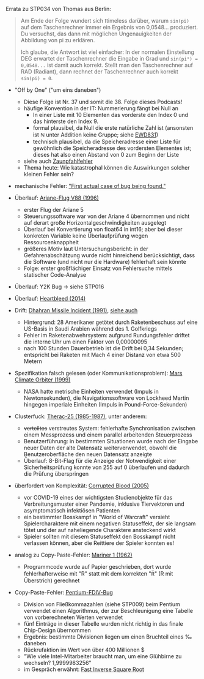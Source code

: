 Errata zu STP034 von Thomas aus Berlin:

> Am Ende der Folge wundert sich ttimeless darüber, warum `sin(pi)` auf dem Taschenrechner immer ein Ergebnis von 0,0548... produziert. Du versuchst, das dann mit möglichen Ungenauigkeiten der Abbildung von pi zu erklären.
>
> Ich glaube, die Antwort ist viel einfacher: In der normalen Einstellung DEG erwartet der Taschenrechner die Eingabe in Grad und `sin(pi°) = 0,0548...` ist damit auch korrekt. Stellt man den Taschenrechner auf RAD (Radiant), dann rechnet der Taschenrechner auch korrekt `sin(pi) = 0`.

- "Off by One" ("um eins daneben")
    - Diese Folge ist Nr. 37 und somit die 38. Folge dieses Podcasts!
    - häufige Konvention in der IT: Nummerierung fängt bei Null an
        - In einer Liste mit 10 Elementen das vorderste den Index 0 und das hinterste den Index 9.
        - formal plausibel, da Null die erste natürliche Zahl ist (ansonsten ist ℕ unter Addition keine Gruppe; siehe [EWD831](https://www.cs.utexas.edu/users/EWD/transcriptions/EWD08xx/EWD831.html))
        - technisch plausibel, da die Speicheradresse einer Liste für gewöhnlich die Speicheradresse des vordersten Elementes ist; dieses hat also einen Abstand von 0 zum Beginn der Liste
    - siehe auch [Zaunpfahlfehler](https://de.wikipedia.org/w/index.php?title=Zaunpfahlfehler&oldid=228434264)
    - Thema heute: Wie katastrophal können die Auswirkungen solcher kleinen Fehler sein?

- mechanische Fehler: ["First actual case of bug being found."](https://commons.wikimedia.org/w/index.php?title=File:First_Computer_Bug,_1945.jpg&oldid=682909364)

- Überlauf: [Ariane-Flug V88 (1996)](https://de.wikipedia.org/w/index.php?title=Ariane_V88&oldid=222991385)
    - erster Flug der Ariane 5
    - Steuerungssoftware war von der Ariane 4 übernommen und nicht auf derart große Horizontalgeschwindigkeiten ausgelegt
    - Überlauf bei Konvertierung von float64 in int16; aber bei dieser konkreten Variable keine Überlaufprüfung wegen Ressourcenknappheit
    - größeres Motiv laut Untersuchungsbericht: in der Gefahrenabschätzung wurde nicht hinreichend berücksichtigt, dass die Software (und nicht nur die Hardware) fehlerhaft sein könnte
    - Folge: erster großflächiger Einsatz von Fehlersuche mittels statischer Code-Analyse

- Überlauf: Y2K Bug -> siehe STP016

- Überlauf: [Heartbleed (2014)](https://de.wikipedia.org/w/index.php?title=Heartbleed&oldid=229430945)

- Drift: [Dhahran Missile Incident (1991)](https://www-users.cse.umn.edu/~arnold/disasters/Patriot-dharan-skeel-siam.pdf), [siehe auch](https://www.gao.gov/assets/imtec-92-26.pdf)
    - Hintergrund: 28 Amerikaner getötet durch Raketenbeschuss auf eine US-Basis in Saudi Arabien während des 1. Golfkriegs
    - Fehler im Raketenabwehrsystem: aufgrund Rundungsfehler driftet die interne Uhr um einen Faktor von 0,00000095
    - nach 100 Stunden Dauerbetrieb ist die Drift bei 0,34 Sekunden; entspricht bei Raketen mit Mach 4 einer Distanz von etwa 500 Metern

- Spezifikation falsch gelesen (oder Kommunikationsproblem): [Mars Climate Orbiter (1999)](https://de.wikipedia.org/w/index.php?title=Mars_Climate_Orbiter&oldid=230063104)
    - NASA hatte metrische Einheiten verwendet (Impuls in Newtonsekunden), die Navigationssoftware von Lockheed Martin hingegen imperiale Einheiten (Impuls in Pound-Force-Sekunden)

- Clusterfuck: [Therac-25 (1985-1987)](https://de.wikipedia.org/w/index.php?title=Therac-25&oldid=222407363), unter anderem:
    - ~~verteiltes~~ verstreutes System: fehlerhafte Synchronisation zwischen einem Messprozess und einem parallel arbeitenden Steuerprozess
    - Benutzerführung: in bestimmten Situationen wurde nach der Eingabe neuer Daten der alte Datensatz weiterverwendet, obwohl die Benutzeroberfläche den neuen Datensatz anzeigte
    - Überlauf: 8-Bit-Flag für die Anzeige der Notwendigkeit einer Sicherheitsprüfung konnte von 255 auf 0 überlaufen und dadurch die Prüfung überspringen

- überfordert von Komplexität: [Corrupted Blood (2005)](https://en.wikipedia.org/w/index.php?title=Corrupted_Blood_incident&oldid=1140307355)
    - vor COVID-19 eines der wichtigsten Studienobjekte für das Verbreitungsmuster einer Pandemie, inklusive Tiervektoren und asymptomatisch infektiösen Patienten
    - ein bestimmter Bosskampf in "World of Warcraft" versieht Spielercharaktere mit einem negativen Statuseffekt, der sie langsam tötet und der auf naheliegende Charaktere ansteckend wirkt
    - Spieler sollten mit diesem Statuseffekt den Bosskampf nicht verlassen können, aber die  Reittiere der Spieler konnten es!

- analog zu Copy-Paste-Fehler: [Mariner 1 (1962)](https://en.wikipedia.org/w/index.php?title=Mariner_1&oldid=1136631227)
    - Programmcode wurde auf Papier geschrieben, dort wurde fehlerhafterweise mit "R" statt mit dem korrekten "R̅" (R mit Überstrich) gerechnet

- Copy-Paste-Fehler: [Pentium-FDIV-Bug](https://de.wikipedia.org/w/index.php?title=Pentium-FDIV-Bug&oldid=226232131)
    - Division von Fließkommazahlen (siehe STP009) beim Pentium verwendet einen Algorithmus, der zur Beschleunigung eine Tabelle von vorberechneten Werten verwendet
    - fünf Einträge in dieser Tabelle wurden nicht richtig in das finale Chip-Design übernommen
    - Ergebnis: bestimmte Divisionen liegen um einen Bruchteil eines ‰ daneben
    - Rückrufaktion im Wert von über 400 Millionen $
    - "Wie viele Intel-Mitarbeiter braucht man, um eine Glühbirne zu wechseln? 1,9999983256"
    - im Gespräch erwähnt: [Fast Inverse Square Root](https://en.wikipedia.org/w/index.php?title=Fast_inverse_square_root&oldid=1142010709)
